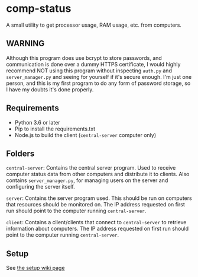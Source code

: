 
# comp-status

A small utility to get processor usage, RAM usage, etc. from computers.

## WARNING

Although this program does use bcrypt to store passwords, and communication is done over a dummy HTTPS certificate, I would highly recommend NOT using this program without inspecting `auth.py` and `server_manager.py` and seeing for yourself if it's secure enough. I'm just one person, and this is my first program to do any form of password storage, so I have my doubts it's done properly.

## Requirements

* Python 3.6 or later
* Pip to install the requirements.txt
* Node.js to build the client (`central-server` computer only)

## Folders

`central-server`: Contains the central server program. Used to receive computer status data from other computers and distribute it to clients. Also contains `server_manager.py`, for managing users on the server and configuring the server itself.

`server`: Contains the server program used. This should be run on computers that resources should be monitored on. The IP address requested on first run should point to the computer running `central-server`.

`client`: Contains a client/clients that connect to `central-server` to retrieve information about computers. The IP address requested on first run should point to the computer running `central-server`.

## Setup

See [the setup wiki page](https://github.com/hammy3502/comp-status/wiki/Setup)